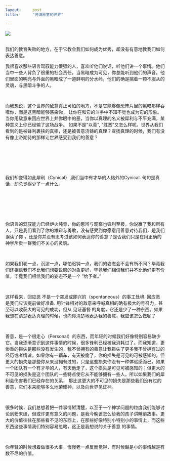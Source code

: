 ```yaml
---
layout:     post
title:      "充满敌意的世界"

---
```



<p>
<img src="https://imglf3.lf127.net/img/d5433ab47a92311b/Ym5mTGREby9xcDkxTm81akZJWGNRVlRyS2M1ck1hRFJENjMvdGJRR21CTT0.jpg?=imageView&amp;thumbnail=500x0&amp;quality=96&amp;stripmeta=0&amp;type=jpg%7Cwatermark&amp;type=2" border="0" hspace="0" vspace="0" /><br />
<br />
</p>
<p>
我们的教育失败的地方，在于它教会我们如何成为优秀，却没有有意地教我们如何表达善意。 
</p>
<p>
我很喜欢那些语言驾驭能力很强的人，喜欢听他们说话，听他们讲一个事情。他们当中一些人背负了很重的社会责任，当黑暗成为可见，你总能听到他们的声音。他们里面的明亮与外面的黑暗成了一道鲜明的分水岭，他们的确是揣着一颗不服从的灵魂，与黑暗斗争的人。
</p>
<p>
 <br />
</p>
<p>
而我想说，这个世界的敌意真正可怕的地方，不是它能够像恐怖片里的黑暗那样吞噬你，而是这黑暗能够感染你，
  让你在和它的斗争中不知不觉也成为它的形象。当你用敌意来回应世界上并你眼中的恶，当你以真理的名义被犀利与不平充满，某种意义上你已经输了这场战争。
  如果不是"以善", "胜恶"又怎么样呢。世界从我们看到的是被锋利裹挟的真相，还是被善意浇铸的真理？宣扬真理的时候，我们有没有像上帝期待的那样让世界感受到我们的善意？
</p>
<p>
 <br />
</p>
<p>
<br />
</p>
<p>
 <br />
</p>
<p>
我们却变得如此犀利（Cynical）,我们当中有才华的人格外的Cynical. 句句是真话，却总觉得少了一点什么。
</p>
<p>
 <br />
</p>
<p>
<br />
</p>
<p>
 <br />
</p>
<p>
你语言的驾驭能力已经炉火纯青，你的思辨与观察也锋利至极，你说赢了我和所有人，只是我们看到了你的雄辩与勇敢，没有感受到你愿意用善意对待我们，是我们误读了你
  ，还是你并没有思考过该如何表达你的善意？是否我们只是在用正确的神学斥责一群我们不关心的灵魂。
</p>
<p>
 <br />
</p>
<p>
如果我们老一点，沉淀一点，哪怕迟钝一点，我们的姿态会不会有所不同？毕竟我们还相信我们不比我们想要说服的对象更好，毕竟我们相信我们并不比他们更有价值，毕竟我们相信我们的姿态不是一个 ”给予者。” 
</p>
<p>
 <br />
</p>
<p>
这样看来，回应恶 不是一个突发或即兴的（spontaneous）的事工处境. 回应恶 是我们应该提前做好准备. 用针锋相对的敌意来呼喊真相的确有极大的号召力，甚至可以收获大的可见的成功，但从 见证基督 的角度，它还是少了一种东西。如果我想在清楚表达真理的时候，也向你清楚地表达我的善意，我应该怎么做呢？
</p>
<p>
 <br />
</p>
<p>
善意，是一个很走心（Personal）的东西，而年轻的时候我们好像特别容易缺少它。当我逐渐意识到这件事情的时候，很多锋利已经被我消耗过了。而我知道，更惨重的损失是那些没有发生的，我不曾拥有的善意让我损失了更多我不曾拥有过的经历或者情谊。如果你有一辆车，有天被偷了，你的损失是可见的可被感知的，但更大的损失是那些你从来没拥有过的，只是这些损失你没有一种体验感而已。如果一个团队有一个有才华的人，有天他走了，这个损失是可见可被感知的；但更大的不可见的损失是这个团队的一些特点使它从不能够拥有一些人。所以如果我们的犀利会伤害我们已经存在的关系，
  那比这更大的不可见的损失是那些我们没有过的善意，它们本来能够多么地荣耀神，以及向世界见证神。</p>
<p>
 <br />
</p>
<p>
很多时候，我们总想着把一件事情掰清楚，以至于一个神学问题的粒度我们能够讨论到粉末级，但或许更有意义的问题，是我今晚该怎么给我的孩子讲睡前故事。更大的价值往往在那些看不见的东西上，在那些好像特别小特别小的事情上，而这些东西这些事情我们特别容易忽略，这正是我想说的关于善意 的事情。
</p>
<p>
 <br />
</p>
<p>
你年轻的时候想着做很多大事，慢慢老一点反而觉得，有时候越是小的事情越是有数不尽的价值。
</p>
<p>
<br />
</p>
<p>
<br />
</p>
